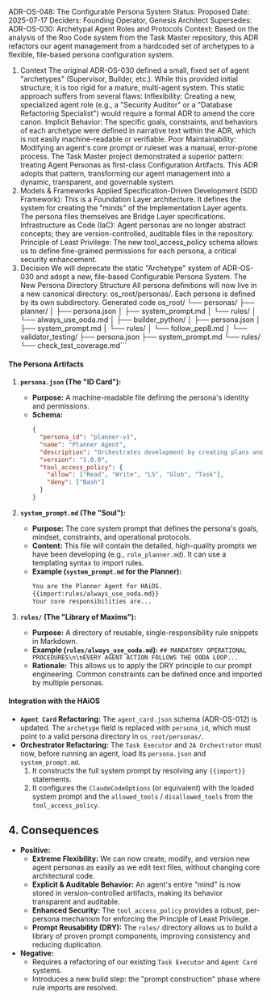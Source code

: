 ADR-OS-048: The Configurable Persona System
Status: Proposed
Date: 2025-07-17
Deciders: Founding Operator, Genesis Architect
Supersedes: ADR-OS-030: Archetypal Agent Roles and Protocols
Context: Based on the analysis of the Roo Code system from the Task Master repository, this ADR refactors our agent management from a hardcoded set of archetypes to a flexible, file-based persona configuration system.
1. Context
The original ADR-OS-030 defined a small, fixed set of agent "archetypes" (Supervisor, Builder, etc.). While this provided initial structure, it is too rigid for a mature, multi-agent system. This static approach suffers from several flaws:
Inflexibility: Creating a new, specialized agent role (e.g., a "Security Auditor" or a "Database Refactoring Specialist") would require a formal ADR to amend the core canon.
Implicit Behavior: The specific goals, constraints, and behaviors of each archetype were defined in narrative text within the ADR, which is not easily machine-readable or verifiable.
Poor Maintainability: Modifying an agent's core prompt or ruleset was a manual, error-prone process.
The Task Master project demonstrated a superior pattern: treating Agent Personas as first-class Configuration Artifacts. This ADR adopts that pattern, transforming our agent management into a dynamic, transparent, and governable system.
2. Models & Frameworks Applied
Specification-Driven Development (SDD Framework): This is a Foundation Layer architecture. It defines the system for creating the "minds" of the Implementation Layer agents. The persona files themselves are Bridge Layer specifications.
Infrastructure as Code (IaC): Agent personas are no longer abstract concepts; they are version-controlled, auditable files in the repository.
Principle of Least Privilege: The new tool_access_policy schema allows us to define fine-grained permissions for each persona, a critical security enhancement.
3. Decision
We will deprecate the static "Archetype" system of ADR-OS-030 and adopt a new, file-based Configurable Persona System.
The New Persona Directory Structure
All persona definitions will now live in a new canonical directory: os_root/personas/. Each persona is defined by its own subdirectory.
Generated code
os_root/
└── personas/
    ├── planner/
    │   ├── persona.json
    │   ├── system_prompt.md
    │   └── rules/
    │       └── always_use_ooda.md
    │
    ├── builder_python/
    │   ├── persona.json
    │   ├── system_prompt.md
    │   └── rules/
    │       └── follow_pep8.md
    │
    └── validator_testing/
        ├── persona.json
        ├── system_prompt.md
        └── rules/
            └── check_test_coverage.md```

#### **The Persona Artifacts**

1.  **`persona.json` (The "ID Card"):**
    *   **Purpose:** A machine-readable file defining the persona's identity and permissions.
    *   **Schema:**
        ```json
        {
          "persona_id": "planner-v1",
          "name": "Planner Agent",
          "description": "Orchestrates development by creating plans and tasks.",
          "version": "1.0.0",
          "tool_access_policy": {
            "allow": ["Read", "Write", "LS", "Glob", "Task"],
            "deny": ["Bash"]
          }
        }
        ```

2.  **`system_prompt.md` (The "Soul"):**
    *   **Purpose:** The core system prompt that defines the persona's goals, mindset, constraints, and operational protocols.
    *   **Content:** This file will contain the detailed, high-quality prompts we have been developing (e.g., `role_planner.md`). It can use a templating syntax to import rules.
    *   **Example (`system_prompt.md` for the Planner):**
        ```markdown
        You are the Planner Agent for HAiOS.
        {{import:rules/always_use_ooda.md}}
        Your core responsibilities are...
        ```

3.  **`rules/` (The "Library of Maxims"):**
    *   **Purpose:** A directory of reusable, single-responsibility rule snippets in Markdown.
    *   **Example (`rules/always_use_ooda.md`):** `## MANDATORY OPERATIONAL PROCEDURES\n\nEVERY AGENT ACTION FOLLOWS THE OODA LOOP...`
    *   **Rationale:** This allows us to apply the DRY principle to our prompt engineering. Common constraints can be defined once and imported by multiple personas.

#### **Integration with the HAiOS**

*   **`Agent Card` Refactoring:** The `agent_card.json` schema (ADR-OS-012) is updated. The `archetype` field is replaced with `persona_id`, which must point to a valid persona directory in `os_root/personas/`.
*   **Orchestrator Refactoring:** The `Task Executor` and `2A Orchestrator` must now, before running an agent, load its `persona.json` and `system_prompt.md`.
    1.  It constructs the full system prompt by resolving any `{{import}}` statements.
    2.  It configures the `ClaudeCodeOptions` (or equivalent) with the loaded system prompt and the `allowed_tools` / `disallowed_tools` from the `tool_access_policy`.

## **4. Consequences**

*   **Positive:**
    *   **Extreme Flexibility:** We can now create, modify, and version new agent personas as easily as we edit text files, without changing core architectural code.
    *   **Explicit & Auditable Behavior:** An agent's entire "mind" is now stored in version-controlled artifacts, making its behavior transparent and auditable.
    *   **Enhanced Security:** The `tool_access_policy` provides a robust, per-persona mechanism for enforcing the Principle of Least Privilege.
    *   **Prompt Reusability (DRY):** The `rules/` directory allows us to build a library of proven prompt components, improving consistency and reducing duplication.
*   **Negative:**
    *   Requires a refactoring of our existing `Task Executor` and `Agent Card` systems.
    *   Introduces a new build step: the "prompt construction" phase where rule imports are resolved.